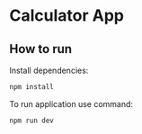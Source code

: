 # Calculator App

## How to run

Install dependencies:

```bash
npm install
```

To run application use command:

```bash
npm run dev
```